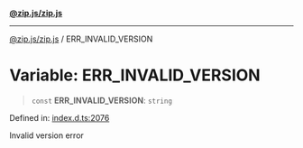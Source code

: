 [**@zip.js/zip.js**](../README.md)

***

[@zip.js/zip.js](../globals.md) / ERR\_INVALID\_VERSION

# Variable: ERR\_INVALID\_VERSION

> `const` **ERR\_INVALID\_VERSION**: `string`

Defined in: [index.d.ts:2076](https://github.com/gildas-lormeau/zip.js/blob/be8a40fccb32dc320b3cf56a5faf9a609e60a6cb/index.d.ts#L2076)

Invalid version error
